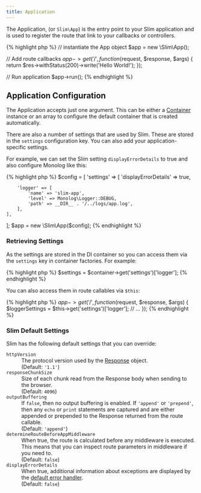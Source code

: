 ```yaml
---
title: Application
---
```


The Application, (or `Slim\App`) is the entry point to your Slim application and is used to register the route that link to your callbacks or controllers.

{% highlight php %}
// instantiate the App object
$app = new \Slim\App();

// Add route callbacks
$app->get('/', function ($request, $response, $args) {
    return $res->withStatus(200)->write('Hello World!');
});

// Run application
$app->run();
{% endhighlight %}

## Application Configuration

The Application accepts just one argument. This can be either a [Container](/docs/concepts/di.html) instance or
an array to configure the default container that is created automatically.

There are also a number of settings that are used by Slim. These are stored in the `settings`
configuration key. You can also add your application-specific settings.

For example, we can set the Slim setting `displayErrorDetails` to true and also configure
Monolog like this:

{% highlight php %}
$config = [
    'settings' => [
        'displayErrorDetails' => true,

        'logger' => [
            'name' => 'slim-app',
            'level' => Monolog\Logger::DEBUG,
            'path' => __DIR__ . '/../logs/app.log',
        ],
    ],
];
$app = new \Slim\App($config);
{% endhighlight %}


### Retrieving Settings

As the settings are stored in the DI container so you can access them via the `settings` key in container factories. For example:

{% highlight php %}
$settings = $container->get('settings')['logger'];
{% endhighlight %}

You can also access them in route callables via `$this`:


{% highlight php %}
$app->get('/', function ($request, $response, $args) {
    $loggerSettings = $this->get('settings')['logger'];
    // ...
});
{% endhighlight %}


### Slim Default Settings

Slim has the following default settings that you can override:

<dl>
<dt><code>httpVersion</code></dt>
    <dd>The protocol version used by the <a href="/docs/objects/response.html">Response</a>
        object.
        <br>(Default: <code>'1.1'</code>)</dd>
<dt><code>responseChunkSize</code></dt>
    <dd>Size of each chunk read from the Response body when sending to the
        browser.
        <br>(Default: <code>4096</code>)</dd>
<dt><code>outputBuffering</code></dt>
    <dd>If <code>false</code>, then no output buffering is enabled. If <code>'append'</code>
        or <code>'prepend'</code>, then any <code>echo</code> or <code>print</code>
        statements are captured and are either appended or prepended to the Response
        returned from the route callable.
        <br>(Default: <code>'append'</code>)</dd>
<dt><code>determineRouteBeforeAppMiddleware</code></dt>
    <dd>When true, the route is calculated before any middleware is executed. This
    means that you can inspect route parameters in middleware if you need to.
    <br>(Default: <code>false</code>)</dd>
<dt><code>displayErrorDetails</code></dt>
    <dd>When true, additional information about exceptions are displayed by the
    <a href="/docs/handlers/error.html">default error handler</a>.
    <br>(Default: <code>false</code>)</dd>
</dl>
